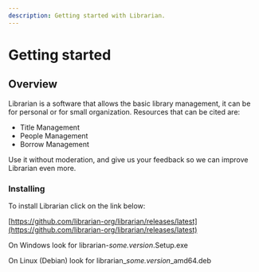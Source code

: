 ```yaml
---
description: Getting started with Librarian.
---
```


# Getting started

## Overview

Librarian is a software that allows the basic library management, it can be for personal or for small organization. Resources that can be cited are:

* Title Management
* People Management
* Borrow Management

Use it without moderation, and give us your feedback so we can improve Librarian even more.

### Installing

To install Librarian click on the link below:

[https://github.com/librarian-org/librarian/releases/latest](https://github.com/librarian-org/librarian/releases/latest)

On Windows look for librarian-_some.version_.Setup.exe

On Linux (Debian) look for librarian\__some.version_\_amd64.deb
